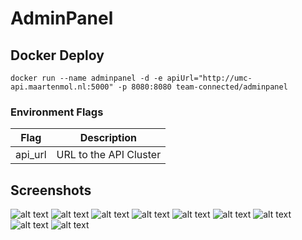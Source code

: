# AdminPanel
## Docker Deploy
```docker run --name adminpanel -d -e apiUrl="http://umc-api.maartenmol.nl:5000" -p 8080:8080 team-connected/adminpanel```

### Environment Flags
| Flag | Description |
| ------------- | ------------- |
| api_url | URL to the API Cluster |

## Screenshots
![alt text](https://img.maartenmol.nl/d3166768.png)
![alt text](https://img.maartenmol.nl/d5d2d161.png)
![alt text](https://img.maartenmol.nl/0388b232.png)
![alt text](https://img.maartenmol.nl/ce0074ab.png)
![alt text](https://img.maartenmol.nl/b0146636.png)
![alt text](https://img.maartenmol.nl/c4242c63.png)
![alt text](https://img.maartenmol.nl/0e744e8c.png)
![alt text](https://img.maartenmol.nl/410066a3.png)
![alt text](https://img.maartenmol.nl/7eb5058c.png)
